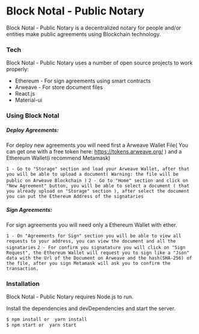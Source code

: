 # Block Notal - Public Notary


Block Notal - Public Notary is a decentralized notary for people and/or entities make public agreements using Blockchain technology.

### Tech

Block Notal - Public Notary uses a number of open source projects to work properly:

* Ethereum - For sign agreements using smart contracts
* Arweave - For store document files
* React.js
* Material-ui

### Using Block Notal

##### Deploy Agreements:
For deploy new agreements you will need first a Arweave Wallet File( You can get one with a free token here: https://tokens.arweave.org/ ) and a Ethereum Wallet(i recommend Metamask)

`1 - Go to "Storage" section and load your Arweave Wallet, after that you will be able to upload a document( Warning: the file will be public on Arweave Blockchain )`
`2 - Go to "Home" section and click on "New Agreement" button, you will be able to select a document ( that you already upload on "Storage" section ), after select the document you can put the Ethereum Address of the signataries `


##### Sign Agreements:
For sign agreements you will need only a Ethereum Wallet with ether.

`1 - On "Agreements for Sign" section you will be able to view all requests to your address, you can view the document and all the signataries`
`2 - For confirm you signatature you will click on "Sign Request", the Ethereum Wallet will request you to sign like a "Json" data with the Url of the Document on Arweave and the hash(SHA-256) of the file, after you sign Metamask will ask you to confirm the transaction. `




### Installation

Block Notal - Public Notary requires Node.js to run.

Install the dependencies and devDependencies and start the server.

```sh
$ npm install or  yarn install
$ npm start or  yarn start
```




